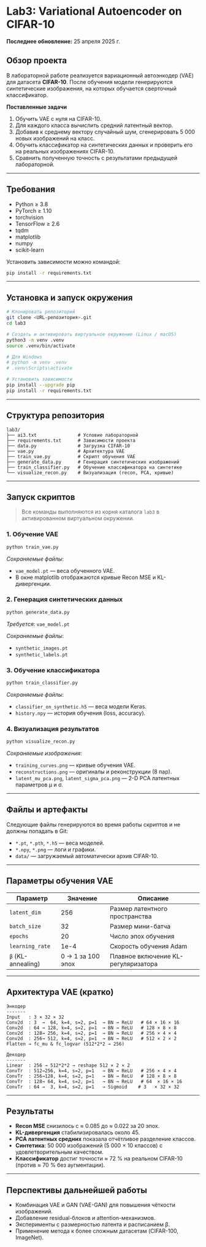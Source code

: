 # Lab3: Variational Autoencoder on CIFAR-10

**Последнее обновление:** 25 апреля 2025 г.

## Обзор проекта

В лабораторной работе реализуется вариационный автоэнкодер (VAE) для датасета **CIFAR-10**. После обучения модели генерируются синтетические изображения, на которых обучается сверточный классификатор.

**Поставленные задачи**
1. Обучить VAE с нуля на CIFAR-10.
2. Для каждого класса вычислить средний латентный вектор.
3. Добавив к среднему вектору случайный шум, сгенерировать 5 000 новых изображений на класс.
4. Обучить классификатор на синтетических данных и проверить его на реальных изображениях CIFAR-10.
5. Сравнить полученную точность с результатами предыдущей лабораторной.

---

## Требования

* Python ≥ 3.8  
* PyTorch ≥ 1.10  
* torchvision  
* TensorFlow ≥ 2.6  
* tqdm  
* matplotlib  
* numpy  
* scikit-learn

Установить зависимости можно командой:

```bash
pip install -r requirements.txt
```

---

## Установка и запуск окружения

```bash
# Клонировать репозиторий
git clone <URL-репозитория>.git
cd lab3

# Создать и активировать виртуальное окружение (Linux / macOS)
python3 -m venv .venv
source .venv/bin/activate

# Для Windows
# python -m venv .venv
# .venv\Scripts\activate

# Установить зависимости
pip install --upgrade pip
pip install -r requirements.txt
```

---

## Структура репозитория

```text
lab3/
├── ai3.txt               # Условие лабораторной
├── requirements.txt      # Зависимости проекта
├── data.py               # Загрузка CIFAR-10
├── vae.py                # Архитектура VAE
├── train_vae.py          # Скрипт обучения VAE
├── generate_data.py      # Генерация синтетических изображений
├── train_classifier.py   # Обучение классификатора на синтетике
└── visualize_recon.py    # Визуализация (recon, PCA, кривые)
```

---

## Запуск скриптов

> Все команды выполняются из корня каталога `lab3` в активированном виртуальном окружении.

### 1. Обучение VAE

```bash
python train_vae.py
```

*Сохраняемые файлы*:
* `vae_model.pt` — веса обученного VAE.
* В окне matplotlib отображаются кривые Recon MSE и KL-дивергенции.

### 2. Генерация синтетических данных

```bash
python generate_data.py
```

*Требуется*: `vae_model.pt`

*Сохраняемые файлы*:
* `synthetic_images.pt`
* `synthetic_labels.pt`

### 3. Обучение классификатора

```bash
python train_classifier.py
```

*Сохраняемые файлы*:
* `classifier_on_synthetic.h5` — веса модели Keras.
* `history.npy` — история обучения (loss, accuracy).

### 4. Визуализация результатов

```bash
python visualize_recon.py
```

*Сохраняемые изображения*:
* `training_curves.png` — кривые обучения VAE.
* `reconstructions.png` — оригиналы и реконструкции (8 пар).
* `latent_mu_pca.png`, `latent_sigma_pca.png` — 2-D PCA латентных параметров µ и σ.

---

## Файлы и артефакты

Следующие файлы генерируются во время работы скриптов и не должны попадать в Git:

* `*.pt`, `*.pth`, `*.h5` — веса моделей.
* `*.npy`, `*.png` — логи и графики.
* `data/` — загружаемый автоматически архив CIFAR-10.

---

## Параметры обучения VAE

| Параметр           | Значение | Описание                                  |
|--------------------|----------|-------------------------------------------|
| `latent_dim`       | 256      | Размер латентного пространства            |
| `batch_size`       | 32       | Размер мини-батча                         |
| `epochs`           | 20       | Число эпох обучения                       |
| `learning_rate`    | 1e-4     | Скорость обучения Adam                    |
| `β` (KL-annealing) | 0 → 1 за 100 эпох | Плавное включение KL-регуляризатора |

---

## Архитектура VAE (кратко)

```text
Энкодер
-------
Input   : 3 × 32 × 32
Conv2d  : 3  →  64, k=4, s=2, p=1  → BN → ReLU   # 64 × 16 × 16
Conv2d  : 64 → 128, k=4, s=2, p=1  → BN → ReLU   # 128 × 8 × 8
Conv2d  : 128→ 256, k=4, s=2, p=1  → BN → ReLU   # 256 × 4 × 4
Conv2d  : 256→ 512, k=4, s=2, p=1  → BN → ReLU   # 512 × 2 × 2
Flatten → fc_mu & fc_logvar (512*2*2 → 256)

Декодер
-------
Linear  : 256 → 512*2*2 → reshape 512 × 2 × 2
ConvTr  : 512→256, k=4, s=2, p=1   → BN → ReLU   # 256 × 4 × 4
ConvTr  : 256→128, k=4, s=2, p=1   → BN → ReLU   # 128 × 8 × 8
ConvTr  : 128→ 64, k=4, s=2, p=1   → BN → ReLU   # 64  × 16 × 16
ConvTr  : 64 →  3, k=4, s=2, p=1   → Sigmoid    # 3   × 32 × 32
```

---

## Результаты

* **Recon MSE** снизилось c ≈ 0.085 до ≈ 0.022 за 20 эпох.
* **KL-дивергенция** стабилизировалась около 45.
* **PCA латентных средних** показала отчётливое разделение классов.
* **Синтетика**: 50 000 изображений (5 000 × 10 классов) с удовлетворительным качеством.
* **Классификатор** достиг точности ≈ 72 % на реальном CIFAR-10 (против ≈ 70 % без аугментации).

---

## Перспективы дальнейшей работы

* Комбинация VAE и GAN (VAE-GAN) для повышения чёткости изображений.
* Добавление residual-блоков и attention-механизмов.
* Эксперименты с размерностью латента и расписанием β.
* Применение метода к более сложным датасетам (CIFAR-100, ImageNet).

